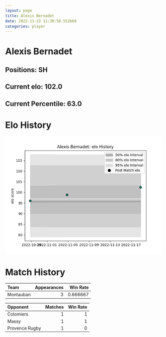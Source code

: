 ```yaml
---  
layout: page  
title: Alexis Bernadet  
date: 2022-11-22 11:30:50.552669  
categories: player  
---
```

# Alexis Bernadet

## Positions: SH

## Current elo: 102.0

## Current Percentile: 63.0

# Elo History


![elo history](history_AlexisBernadet.png)
# Match History


| Team      |   Appearances |   Win Rate |
|:----------|--------------:|-----------:|
| Montauban |             3 |   0.666667 |

| Opponent       |   Matches |   Win Rate |
|:---------------|----------:|-----------:|
| Colomiers      |         1 |          1 |
| Massy          |         1 |          1 |
| Provence Rugby |         1 |          0 |